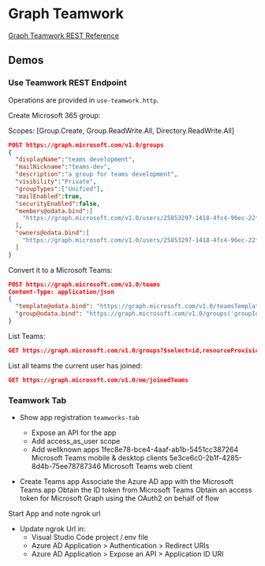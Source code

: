 # Graph Teamwork

[Graph Teamwork REST Reference](https://docs.microsoft.com/en-us/graph/api/resources/teams-api-overview?view=graph-rest-1.0)

## Demos

### Use Teamwork REST Endpoint

Operations are provided in `use-teamwork.http`.

Create Microsoft 365 group:

Scopes: [Group.Create, Group.ReadWrite.All, Directory.ReadWrite.All]

```json
POST https://graph.microsoft.com/v1.0/groups
{
  "displayName":"teams development",
  "mailNickname":"teams-dev",
  "description":"a group for teams development",
  "visibility":"Private",
  "groupTypes":["Unified"],
  "mailEnabled":true,
  "securityEnabled":false,
  "members@odata.bind":[
    "https://graph.microsoft.com/v1.0/users/25853297-1418-4fc4-96ec-22f8bc83a64b",
  ],
  "owners@odata.bind":[
    "https://graph.microsoft.com/v1.0/users/25853297-1418-4fc4-96ec-22f8bc83a64b"
  ]
}
```

Convert it to a Microsoft Teams:

```json
POST https://graph.microsoft.com/v1.0/teams
Content-Type: application/json
{
  "template@odata.bind": "https://graph.microsoft.com/v1.0/teamsTemplates('standard')",
  "group@odata.bind": "https://graph.microsoft.com/v1.0/groups('groupId')"
}
```

List Teams:

```json
GET https://graph.microsoft.com/v1.0/groups?$select=id,resourceProvisioningOptions
```

List all teams the current user has joined:

```json
GET https://graph.microsoft.com/v1.0/me/joinedTeams
```

### Teamwork Tab

- Show app registration `teamworks-tab`
  - Expose an API for the app
  - Add access_as_user scope
  - Add wellknown apps
1fec8e78-bce4-4aaf-ab1b-5451cc387264
Microsoft Teams mobile & desktop clients
5e3ce6c0-2b1f-4285-8d4b-75ee78787346
Microsoft Teams web client

- Create Teams app
Associate the Azure AD app with the Microsoft Teams app
Obtain the ID token from Microsoft Teams
Obtain an access token for Microsoft Graph using the OAuth2 on behalf of flow

Start App and note ngrok url
- Update ngrok Url in:
    - Visual Studio Code project /.env file
    - Azure AD Application > Authentication > Redirect URIs
    - Azure AD Application > Expose an API > Application ID URI
